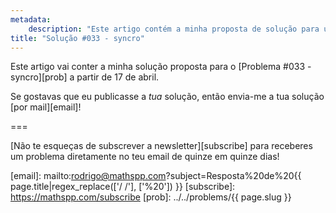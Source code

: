 ```yaml
---
metadata:
    description: "Este artigo contém a minha proposta de solução para um dos problemas deste blogue."
title: "Solução #033 - syncro"
---
```


Este artigo vai conter a minha solução proposta
para o [Problema #033 - syncro][prob] a partir de 17 de abril.

Se gostavas que eu publicasse a *tua* solução, então
envia-me a tua solução [por mail][email]!
<!--Este artigo contém a minha solução proposta
para o [Problema #033 - syncro][prob].
Por favor, não leias esta solução se ainda não tentaste
resolver [o problema][prob] a sério.-->

===

<!--### Solução



Se tens alguma questão sobre a minha solução, se encontraste algum erro (woops!) ou se gostavas de partilhar a *tua* solução, deixa um comentário em baixo.
Caso contrário podes só deixar um “upvote”!-->

[Não te esqueças de subscrever a newsletter][subscribe] para receberes
um problema diretamente no teu email de quinze em quinze dias!

[email]: mailto:rodrigo@mathspp.com?subject=Resposta%20de%20{{ page.title|regex_replace(['/ /'], ['%20']) }}
[subscribe]: https://mathspp.com/subscribe
[prob]: ../../problems/{{ page.slug }}
